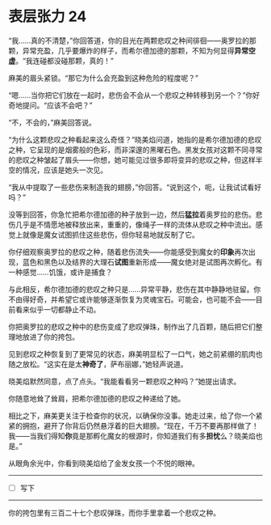 # 表层张力 24

“我……真的不清楚，”你回答道，你的目光在两颗悲叹之种间徘徊——奥罗拉的那颗，异常充盈，几乎要爆炸的样子，而希尔德加德的那颗，不知为何显得**异常空虚**。“我连碰都没碰那颗，真的！”

麻美的眉头紧锁。“那它为什么会充盈到这种危险的程度呢？”

“嗯……当你把它们放在一起时，悲伤会不会从一个悲叹之种转移到另一个？”你好奇地提问。“应该不会吧？”

“不，不会的，”麻美回答说。

“为什么这颗悲叹之种看起来这么奇怪？”晓美焰问道，她指的是希尔德加德的悲叹之种，它呈现的是烟雾般的色彩，而非深邃的黑曜石色。黑发女孩对这颗不同寻常的悲叹之种皱起了眉头——你想，她可能见过很多即将变异的悲叹之种，但这样半空的情况，应该是她头一次见。

“我从中提取了一些悲伤来制造我的翅膀，”你回答。“说到这个，呃，让我试试看好吗？”

没等到回答，你急忙把希尔德加德的种子放到一边，然后**猛拉**着奥罗拉的悲伤。悲伤几乎是不情愿地被释放出来，重重的，像绳子一样的流体从悲叹之种中流出。感觉上就像是魔女试图抓住这些悲伤，但你轻易地就反制了它。

你仔细观察奥罗拉的悲叹之种，随着悲伤流失——你能感受到魔女的**印象**再次出现，蓝色和黑色以及结界的大理石**试图**重新形成——魔女绝对是试图再次孵化。有一种感觉……饥饿，或许是捕食？

与此相反，希尔德加德的悲叹之种只是……异常平静，悲伤在其中静静地驻留。你不由得好奇，并希望它或许能够逐渐恢复为灵魂宝石。可能会，也可能不会——目前看来似乎一切都静止不动。

你把奥罗拉的悲叹之种中的悲伤变成了悲叹弹珠，制作出了几百颗，随后把它们整理地放进了你的挎包。

见到悲叹之种恢复到了更常见的状态，麻美明显松了一口气，她之前紧绷的肌肉也随之放松。“这实在是太**神奇了**，萨布丽娜，”她轻声说道。

晓美焰默然同意，点了点头。“我能看看另一颗悲叹之种吗？”她提出请求。

你随意地耸了耸肩，把希尔德加德的悲叹之种递给了她。

相比之下，麻美更关注于检查你的状况，以确保你没事。她走过来，给了你一个紧紧的拥抱，避开了你背后仍然悬浮着的巨大翅膀。“现在，千万不要再那样做了！我——当我们得知**你**竟是那孵化魔女的根源时，你知道我们有多**担忧**么？晓美焰也是。”

从眼角余光中，你看到晓美焰给了金发女孩一个不悦的眼神。

---

- [ ] 写下

---

你的挎包里有三百二十七个悲叹弹珠，而你手里拿着一个悲叹之种。
